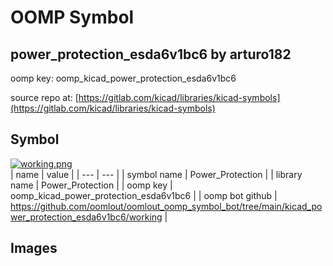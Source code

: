 # OOMP Symbol  
## power_protection_esda6v1bc6  by arturo182  
  
oomp key: oomp_kicad_power_protection_esda6v1bc6  
  
source repo at: [https://gitlab.com/kicad/libraries/kicad-symbols](https://gitlab.com/kicad/libraries/kicad-symbols)  
## Symbol  
  
[![working.png](working_600.png)](working.png)  
| name | value | 
| --- | --- | 
| symbol name | Power_Protection | 
| library name | Power_Protection | 
| oomp key | oomp_kicad_power_protection_esda6v1bc6 | 
| oomp bot github | https://github.com/oomlout/oomlout_oomp_symbol_bot/tree/main/kicad_power_protection_esda6v1bc6/working | 
## Images  
